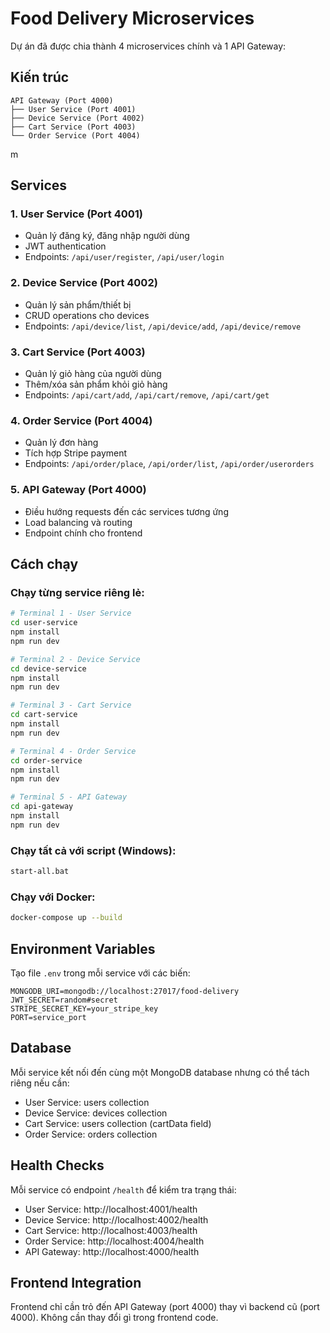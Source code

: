 # Food Delivery Microservices

Dự án đã được chia thành 4 microservices chính và 1 API Gateway:

## Kiến trúc

```
API Gateway (Port 4000)
├── User Service (Port 4001)
├── Device Service (Port 4002) 
├── Cart Service (Port 4003)
└── Order Service (Port 4004)
```
m
## Services

### 1. User Service (Port 4001)
- Quản lý đăng ký, đăng nhập người dùng
- JWT authentication
- Endpoints: `/api/user/register`, `/api/user/login`

### 2. Device Service (Port 4002)
- Quản lý sản phẩm/thiết bị
- CRUD operations cho devices
- Endpoints: `/api/device/list`, `/api/device/add`, `/api/device/remove`

### 3. Cart Service (Port 4003)
- Quản lý giỏ hàng của người dùng
- Thêm/xóa sản phẩm khỏi giỏ hàng
- Endpoints: `/api/cart/add`, `/api/cart/remove`, `/api/cart/get`

### 4. Order Service (Port 4004)
- Quản lý đơn hàng
- Tích hợp Stripe payment
- Endpoints: `/api/order/place`, `/api/order/list`, `/api/order/userorders`

### 5. API Gateway (Port 4000)
- Điều hướng requests đến các services tương ứng
- Load balancing và routing
- Endpoint chính cho frontend

## Cách chạy

### Chạy từng service riêng lẻ:
```bash
# Terminal 1 - User Service
cd user-service
npm install
npm run dev

# Terminal 2 - Device Service  
cd device-service
npm install
npm run dev

# Terminal 3 - Cart Service
cd cart-service
npm install
npm run dev

# Terminal 4 - Order Service
cd order-service
npm install
npm run dev

# Terminal 5 - API Gateway
cd api-gateway
npm install
npm run dev
```

### Chạy tất cả với script (Windows):
```bash
start-all.bat
```

### Chạy với Docker:
```bash
docker-compose up --build
```

## Environment Variables

Tạo file `.env` trong mỗi service với các biến:

```env
MONGODB_URI=mongodb://localhost:27017/food-delivery
JWT_SECRET=random#secret
STRIPE_SECRET_KEY=your_stripe_key
PORT=service_port
```

## Database

Mỗi service kết nối đến cùng một MongoDB database nhưng có thể tách riêng nếu cần:
- User Service: users collection
- Device Service: devices collection  
- Cart Service: users collection (cartData field)
- Order Service: orders collection

## Health Checks

Mỗi service có endpoint `/health` để kiểm tra trạng thái:
- User Service: http://localhost:4001/health
- Device Service: http://localhost:4002/health
- Cart Service: http://localhost:4003/health
- Order Service: http://localhost:4004/health
- API Gateway: http://localhost:4000/health

## Frontend Integration

Frontend chỉ cần trỏ đến API Gateway (port 4000) thay vì backend cũ (port 4000).
Không cần thay đổi gì trong frontend code.
